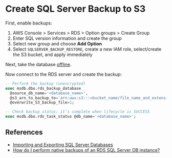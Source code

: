 # Create SQL Server Backup to S3

First, enable backups:

1. AWS Console > Services > RDS > Option groups > Create Group
2. Enter SQL version information and create the group
3. Select new group and choose **Add Option**
4. Select `SQLSERVER_BACKUP_RESTORE`, create a new IAM role, select/create the S3 bucket, and apply immediately

Next, take the database [offline](sql-server-online-offline.md).

Now connect to the RDS server and create the backup:

```sql
-- Perform the backup (unencrypted)
exec msdb.dbo.rds_backup_database
  @source_db_name='<database_name>',
  @s3_arn_to_backup_to='arn:aws:s3:::<bucket_name/file_name_and_extension>',
  @overwrite_S3_backup_file=1;

-- Check backup status; it's complete when lifecycle is SUCCESS
exec msdb.dbo.rds_task_status @db_name='<database_name>';
```

## References

- [Importing and Exporting SQL Server Databases](https://docs.aws.amazon.com/AmazonRDS/latest/UserGuide/SQLServer.Procedural.Importing.html)
- [How do I perform native backups of an RDS SQL Server DB instance?](https://aws.amazon.com/premiumsupport/knowledge-center/native-backup-rds-sql-server/)
